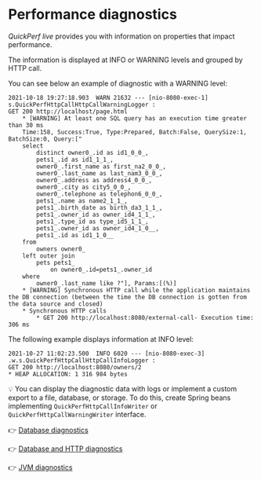 # Performance diagnostics


_QuickPerf live_ provides you with information on properties that impact performance.

The information is displayed at INFO or WARNING levels and grouped by HTTP call.

You can see below an example of diagnostic with a WARNING level:
```
2021-10-18 19:27:18.903  WARN 21632 --- [nio-8080-exec-1] s.QuickPerfHttpCallHttpCallWarningLogger : 
GET 200 http://localhost/page.html
	* [WARNING] At least one SQL query has an execution time greater than 30 ms
	Time:158, Success:True, Type:Prepared, Batch:False, QuerySize:1, BatchSize:0, Query:["
    select
        distinct owner0_.id as id1_0_0_,
        pets1_.id as id1_1_1_,
        owner0_.first_name as first_na2_0_0_,
        owner0_.last_name as last_nam3_0_0_,
        owner0_.address as address4_0_0_,
        owner0_.city as city5_0_0_,
        owner0_.telephone as telephon6_0_0_,
        pets1_.name as name2_1_1_,
        pets1_.birth_date as birth_da3_1_1_,
        pets1_.owner_id as owner_id4_1_1_,
        pets1_.type_id as type_id5_1_1_,
        pets1_.owner_id as owner_id4_1_0__,
        pets1_.id as id1_1_0__ 
    from
        owners owner0_ 
    left outer join
        pets pets1_ 
            on owner0_.id=pets1_.owner_id 
    where
        owner0_.last_name like ?"], Params:[(%)]
	* [WARNING] Synchronous HTTP call while the application maintains the DB connection (between the time the DB connection is gotten from the data source and closed)
	* Synchronous HTTP calls
		* GET 200 http://localhost:8080/external-call- Execution time: 306 ms
```

The following example displays information at INFO level: 
```
2021-10-27 11:02:23.500  INFO 6020 --- [nio-8080-exec-3] .w.s.QuickPerfHttpCallHttpCallInfoLogger :
GET 200 http://localhost:8080/owners/2
* HEAP ALLOCATION: 1 316 984 bytes
```

:bulb:
You can display the diagnostic data with logs or implement a custom export to a file, database, or storage. To do this, create Spring beans implementing ```QuickPerfHttpCallInfoWriter``` or ```QuickPerfHttpCallWarningWriter``` interface.

:point_right: [Database diagnostics](./database_diagnostics.md)

:point_right: [Database and HTTP diagnostics](./database_and_http_diagnostics.md)

:point_right: [JVM diagnostics](./jvm_diagnostics.md)
